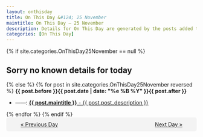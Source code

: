 ```yaml
---
layout: onthisday
title: On This Day &#124; 25 November
maintitle: On This Day — 25 November
description: Details for On This Day are generated by the posts added to the website so the content is subject to changes/updates over time.
categories: [On This Day]
---
```


{% if site.categories.OnThisDay25November == null %}
<h2>Sorry no known details for today</h2>
{% else %}
{% for post in site.categories.OnThisDay25November reversed %}
<strong>{{ post.before }}{{ post.date | date: "%e %B %Y" }}{{ post.after }}</strong>
<ul>
<li> ——: <a class="{{ post.class }}" href="{{ post.url }}"><strong>{{ post.maintitle }}</strong> - {{ post.post_description }}</a></li>
</ul>
{% endfor %}
{% endif %}
<br />
<div style="background-color: #f3f3f3; padding: 10px; border-radius: 5px; text-align: center; display: flex; justify-content: space-evenly;">
<a href="/onthisday/11/11-24">« Previous Day</a>
<span style="visibility:hidden;">[ Visit Leap Year February 29 ]</span>
<a href="/onthisday/11/11-26">Next Day »</a>
</div>
